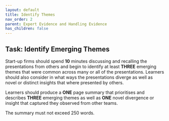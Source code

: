 ```yaml
---
layout: default
title: Identify Themes
nav_order: 2
parent: Expert Evidence and Handling Evidence
has_children: false
---
```


## Task: Identify Emerging Themes
Start-up firms should spend **10** minutes discussing and recalling the presentations from others and begin to identify at least **THREE** emerging themes that were common across many or all of the presentations. Learners should also consider in what ways the presentations diverge as well as novel or distinct insights that where presented by others.

Learners should produce a **ONE** page summary that prioritises and describes **THREE** emerging themes as well as **ONE** novel divergence or insight that captured they observed from other teams.

The summary must not exceed 250 words.
